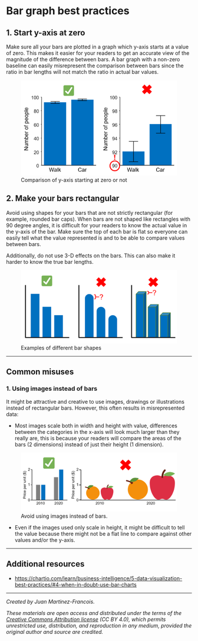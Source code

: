 # Bar graph best practices



## 1. Start y-axis at zero

Make sure all your bars are plotted in a graph which y-axis starts at a value of zero. This makes it easier for your readers to get an accurate view of the magnitude of the difference between bars. A bar graph with a non-zero baseline can easily misrepresent the comparison between bars since the ratio in bar lengths will not match the ratio in actual bar values.

<figure>
    <img src="assets/bar_start_zero.png"
         width="500"
         alt="Zero baseline example">
    <figcaption>Comparison of y-axis starting at zero or not</figcaption>
</figure>






## 2. Make your bars rectangular
Avoid using shapes for your bars that are not strictly rectangular (for example, rounded bar caps). When bars are not shaped like rectangles with 90 degree angles, it is difficult for your readers to know the actual value in the y-axis of the bar. Make sure the top of each bar is flat so everyone can easily tell what the value represented is and to be able to compare values between bars.

Additionally, do not use 3-D effects on the bars. This can also make it harder to know the true bar lengths.

<figure>
    <img src="assets/bar_rectangle.png"
         width="600"
         alt="Example of rectangular bars in a graph">
    <figcaption>Examples of different bar shapes</figcaption>
</figure>

---
## Common misuses

### 1. Using images instead of bars
It might be attractive and creative to use images, drawings or illustrations instead of rectangular bars. However, this often results in misrepresented data:
- Most images scale both in width and height with value, differences between the categories in the x-axis will look much larger than they really are, this is because your readers will compare the areas of the bars (2 dimensions) instead of just their height (1 dimension). 



<figure>
    <img src="assets/bar_fruit.png"
         width="600"
         alt="Example of images instead of bars">
    <figcaption>Avoid using images instead of bars. </figcaption>
</figure>


- Even if the images used only scale in height, it might be difficult to tell the value because there might not be a flat line to compare against other values and/or the y-axis.



---
## Additional resources
- https://chartio.com/learn/business-intelligence/5-data-visualization-best-practices/#4-when-in-doubt-use-bar-charts


---
*Created by Juan Martinez-Francois.*

*These materials are open access and distributed under the terms of the [Creative Commons Attribution license](https://creativecommons.org/licenses/by/4.0/) (CC BY 4.0), which permits unrestricted use, distribution, and reproduction in any medium, provided the original author and source are credited.*

